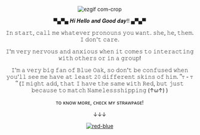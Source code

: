 <div align=center> 

![ezgif com-crop](https://github.com/user-attachments/assets/e863702c-3799-4143-90fc-d62f77d8d0fe)

▀▄▀▄ 𝑯𝒊 𝑯𝒆𝒍𝒍𝒐 𝒂𝒏𝒅 𝑮𝒐𝒐𝒅 𝒅𝒂𝒚!! ▄▀▄▀

𝙸𝚗 𝚜𝚝𝚊𝚛𝚝, 𝚌𝚊𝚕𝚕 𝚖𝚎 𝚠𝚑𝚊𝚝𝚎𝚟𝚎𝚛 𝚙𝚛𝚘𝚗𝚘𝚞𝚗𝚜 𝚢𝚘𝚞 𝚠𝚊𝚗𝚝. 𝚜𝚑𝚎, 𝚑𝚎, 𝚝𝚑𝚎𝚖. 𝙸 𝚍𝚘𝚗'𝚝 𝚌𝚊𝚛𝚎. 

𝙸'𝚖 𝚟𝚎𝚛𝚢 𝚗𝚎𝚛𝚟𝚘𝚞𝚜 𝚊𝚗𝚍 𝚊𝚗𝚡𝚒𝚘𝚞𝚜 𝚠𝚑𝚎𝚗 𝚒𝚝 𝚌𝚘𝚖𝚎𝚜 𝚝𝚘 𝚒𝚗𝚝𝚎𝚛𝚊𝚌𝚝𝚒𝚗𝚐 𝚠𝚒𝚝𝚑 𝚘𝚝𝚑𝚎𝚛𝚜 𝚘𝚛 𝚒𝚗 𝚊 𝚐𝚛𝚘𝚞𝚙! 

𝙸'𝚖 𝚊 𝚟𝚎𝚛𝚢 𝚋𝚒𝚐 𝚏𝚊𝚗 𝚘𝚏 𝙱𝚕𝚞𝚎 𝙾𝚊𝚔, 𝚜𝚘 𝚍𝚘𝚗'𝚝 𝚋𝚎 𝚌𝚘𝚗𝚏𝚞𝚜𝚎𝚍 𝚠𝚑𝚎𝚗 𝚢𝚘𝚞'𝚕𝚕 𝚜𝚎𝚎 𝚖𝚎 𝚑𝚊𝚟𝚎 𝚊𝚝 𝚕𝚎𝚊𝚜𝚝 𝟸𝟶 𝚍𝚒𝚏𝚏𝚎𝚛𝚎𝚗𝚝 𝚜𝚔𝚒𝚗𝚜 𝚘𝚏 𝚑𝚒𝚖. ՞߹ - ߹՞
(𝙸 𝚖𝚒𝚐𝚑𝚝 𝚊𝚍𝚍, 𝚝𝚑𝚊𝚝 𝙸 𝚑𝚊𝚟𝚎 𝚝𝚑𝚎 𝚜𝚊𝚖𝚎 𝚠𝚒𝚝𝚑 𝚁𝚎𝚍, 𝚋𝚞𝚝 𝚓𝚞𝚜𝚝 𝚋𝚎𝚌𝚊𝚞𝚜𝚎 𝚝𝚘 𝚖𝚊𝚝𝚌𝚑 𝙽𝚊𝚖𝚎𝚕𝚎𝚜𝚜𝚜𝚑𝚒𝚙𝚙𝚒𝚗𝚐 (↑ω↑) ) 

 ᴛᴏ ᴋɴᴏᴡ ᴍᴏʀᴇ, ᴄʜᴇᴄᴋ ᴍʏ sᴛʀᴀᴡᴘᴀɢᴇ!

↓↓↓

[![red-blue](https://github.com/user-attachments/assets/a1779230-8669-4a79-a2c2-7dc2e13bfe33)](https://liaaam.straw.page)
